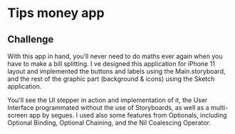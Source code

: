 #  Tips money app

## Challenge

With this app in hand, you’ll never need to do maths ever again when you have to make a bill splitting.  I ve designed this application for iPhone 11 layout and implemented the buttons and labels using the Main.storyboard, and the rest of the graphic part (background & icons) using the Sketch application.


You'll see the UI stepper in action and implementation of it, the User Interface programmated without the use of
Storyboards, as well as a multi-screen app by segues.
I used also some features from Optionals, including Optional Binding, Optional Chaining, and the Nil Coalescing Operator.
